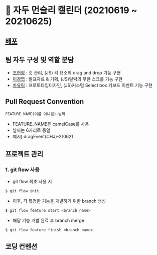 # 🍒 자두 먼슬리 캘린더 (20210619 ~ 20210625)

## [배포](https://hyunjungc-dev.github.io/JADOO-Calendar/)

## 팀 자두 구성 및 역할 분담
+ [조현정](https://github.com/HyunJungC-Dev) : 깃 관리, (JS) 각 요소의 drag and drop 기능 구현
+ [이경엽](https://github.com/kyupkyup) : 발표자료 & 기획, (JS)달력의 무한 스크롤 기능 구현
+ [차유림](https://github.com/chacha912) : 프로토타입디자인, (JS)커스텀 Select box 키보드 이벤트 기능 구현

## Pull Request Convention
```FEATURE_NAME(이름 이니셜)-날짜```
+ FEATURE_NAME은 camelCase를 사용
+ 날짜는 6자리로 통일
+ 예시) dragEvent(CHJ)-210621

## 프로젝트 관리
### 1. git flow 사용
+ git flow 최초 사용 시 
```
$ git flow init
```
+ 이후, 각 특정한 기능을 개발하기 위한 branch 생성
```
$ git flow feature start <branch name>
```
+ 해당 기능 개발 완료 후 branch merge
```
$ git flow feature finish <branch name>
```

## 코딩 컨벤션
